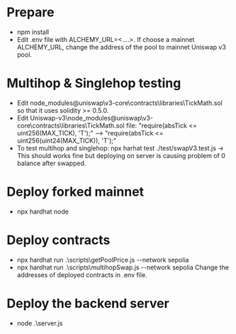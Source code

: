 # Prepare
- npm install
- Edit .env file with ALCHEMY_URL=<....>. If choose a mainnet ALCHEMY_URL, change the address of the pool to mainnet Uniswap v3 pool.
# Multihop & Singlehop testing
- Edit node_modules\@uniswap\v3-core\contracts\libraries\TickMath.sol so that it uses solidity >= 0.5.0.
- Edit Uniswap-v3\node_modules\@uniswap\v3-core\contracts\libraries\TickMath.sol file: "require(absTick <= uint256(MAX_TICK), 'T');" --> "require(absTick <= uint256(uint24(MAX_TICK)), 'T');"
- To test multihop and singlehop: npx harhat test ./test/swapV3.test.js -> This should works fine but deploying on server is causing problem of 0 balance after swapped.
# Deploy forked mainnet 
- npx hardhat node
# Deploy contracts
- npx hardhat run .\scripts\getPoolPrice.js --network sepolia 
- npx hardhat run .\scripts\multihopSwap.js --network sepolia 
Change the addresses of deployed contracts in .env file.
# Deploy the backend server
- node .\server.js

